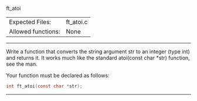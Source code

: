 # <p align="center">
 ft_atoi
</p>

|                  |          |
|:-----------------|:---------|
|Expected Files:   | ft_atoi.c|
|Allowed functions:| None     |

---
Write a function that converts the string argument str to an integer (type int) and returns it. It works much like the standard atoi(const char *str)
function, see the man. 

Your function must be declared as follows:
```c
int ft_atoi(const char *str);
```
---
